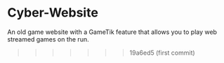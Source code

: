 # Cyber-Website
An old game website with a GameTik feature that allows you to play web streamed games on the run.
>>>>>>> 19a6ed5 (first commit)
